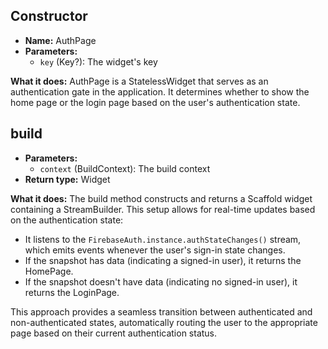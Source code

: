 ## **Constructor**
- **Name:** AuthPage
- **Parameters:**
  - `key` (Key?): The widget's key

**What it does:**
AuthPage is a StatelessWidget that serves as an authentication gate in the application. It determines whether to show the home page or the login page based on the user's authentication state.

## **build**
- **Parameters:**
  - `context` (BuildContext): The build context
- **Return type:** Widget

**What it does:**
The build method constructs and returns a Scaffold widget containing a StreamBuilder. This setup allows for real-time updates based on the authentication state:

- It listens to the `FirebaseAuth.instance.authStateChanges()` stream, which emits events whenever the user's sign-in state changes.
- If the snapshot has data (indicating a signed-in user), it returns the HomePage.
- If the snapshot doesn't have data (indicating no signed-in user), it returns the LoginPage.

This approach provides a seamless transition between authenticated and non-authenticated states, automatically routing the user to the appropriate page based on their current authentication status.